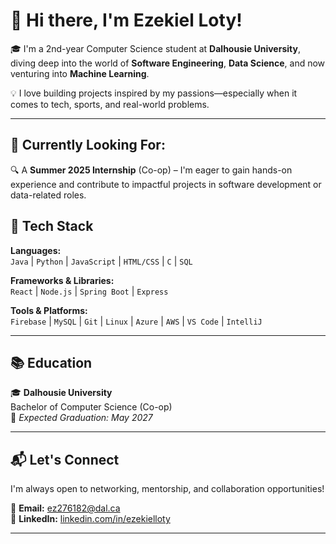 # 👋 Hi there, I'm Ezekiel Loty!

🎓 I'm a 2nd-year Computer Science student at **Dalhousie University**, diving deep into the world of **Software Engineering**, **Data Science**, and now venturing into **Machine Learning**.

💡 I love building projects inspired by my passions—especially when it comes to tech, sports, and real-world problems.

---

## 💼 Currently Looking For:
🔍 A **Summer 2025 Internship** (Co-op) – I'm eager to gain hands-on experience and contribute to impactful projects in software development or data-related roles.

## 🧠 Tech Stack

**Languages:**  
`Java` | `Python` | `JavaScript` | `HTML/CSS` | `C` | `SQL`

**Frameworks & Libraries:**  
`React` | `Node.js` | `Spring Boot` | `Express`

**Tools & Platforms:**  
`Firebase` | `MySQL` | `Git` | `Linux` | `Azure` | `AWS` | `VS Code` | `IntelliJ`

---

## 📚 Education

🎓 **Dalhousie University**  
Bachelor of Computer Science (Co-op)  
📅 *Expected Graduation: May 2027*

---

## 📬 Let's Connect

I'm always open to networking, mentorship, and collaboration opportunities!

📧 **Email:** [ez276182@dal.ca](mailto:ez276182@dal.ca)  
💼 **LinkedIn:** [linkedin.com/in/ezekielloty](https://linkedin.com/in/ezekielloty)

---

